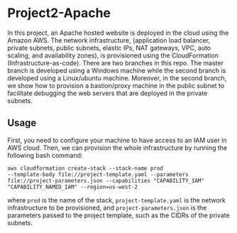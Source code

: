# Project2-Apache

In this project, an Apache hosted website is deployed in the cloud using the Amazon AWS. The network infrastructure, (application load balancer, private subnets, public subnets, elastic IPs, NAT gateways, VPC, auto scaling, and availability zones), is provisioned using the CloudFormation (Infrastructure-as-code). There are two branches in this repo. The master branch is developed using a Windows machine while the second branch is developed using a Linux/ubuntu machine. Moreover, in the second branch, we show how to provision a bastion/proxy machine in the public subnet to facilitate debugging the web servers that are deployed in the private subnets.

## Usage

First, you need to configure your machine to have access to an IAM user in AWS cloud. Then, we can provision the whole infrastructure by running the following bash command:

<code>aws cloudformation create-stack --stack-name prod --template-body file://project-template.yaml  --parameters file://project-parameters.json --capabilities "CAPABILITY_IAM" "CAPABILITY_NAMED_IAM" --region=us-west-2</code>

where `prod` is the name of the stack, `project-template.yaml` is the network infrastructure to be provisioned, and `project-parameters.json` is the parameters passed to the project template, such as the CIDRs of the private subnets.
